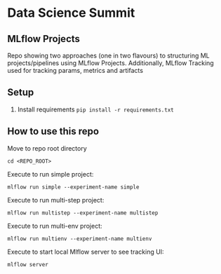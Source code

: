 # Data Science Summit
## MLflow Projects

Repo showing two approaches (one in two flavours) to structuring ML projects/pipelines using MLflow Projects. Additionally, MLflow Tracking used for tracking params, metrics and artifacts

## Setup

1. Install requirements `pip install -r requirements.txt`

## How to use this repo

Move to repo root directory
```
cd <REPO_ROOT>
```

Execute to run simple project:
```
mlflow run simple --experiment-name simple
```

Execute to run multi-step project:
```
mlflow run multistep --experiment-name multistep
```

Execute to run multi-env project:
```
mlflow run multienv --experiment-name multienv
```

Execute to start local Mlflow server to see tracking UI:
```
mlflow server
```
